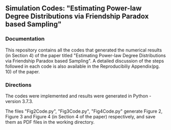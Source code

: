 ## Simulation Codes: "Estimating Power-law Degree Distributions via Friendship Paradox based Sampling"

### Documentation
This repository contains all the codes that generated the numerical results (in Section 4) of the paper titled "Estimating Power-law Degree Distributions via Friendship Paradox based Sampling". A detailed discussion of the steps followed in each code is also available in the Reproducibiliy Appendix(pg. 10) of the paper.

### Directions
The codes were implemented and results were generated in Python - version 3.7.3. 

The files "Fig2Code.py", "Fig3Code.py", "Fig4Code.py" generate Figure 2, Figure 3 and Figure 4 (in Section 4 of the paper) respectively, and save them as PDF files in the working directory.  
